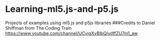 # Learning-ml5.js-and-p5.js
Projects of examples using ml5.js and p5js libraries
###Credits to Daniel Shiffman from The Coding Train https://www.youtube.com/channel/UCvjgXvBlbQiydffZU7m1_aw


 
